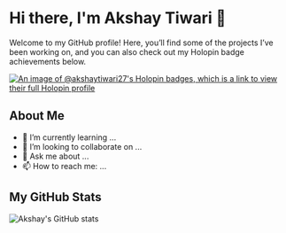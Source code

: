 # Hi there, I'm Akshay Tiwari 👋

Welcome to my GitHub profile! Here, you’ll find some of the projects I’ve been working on, and you can also check out my Holopin badge achievements below.

[![An image of @akshaytiwari27's Holopin badges, which is a link to view their full Holopin profile](https://holopin.me/akshaytiwari27)](https://holopin.io/@akshaytiwari27)

## About Me
- 🌱 I’m currently learning ...
- 👯 I’m looking to collaborate on ...
- 💬 Ask me about ...
- 📫 How to reach me: ...

## My GitHub Stats
![Akshay's GitHub stats](https://github-readme-stats.vercel.app/api?username=akshaytiwari27&show_icons=true&theme=radical)

